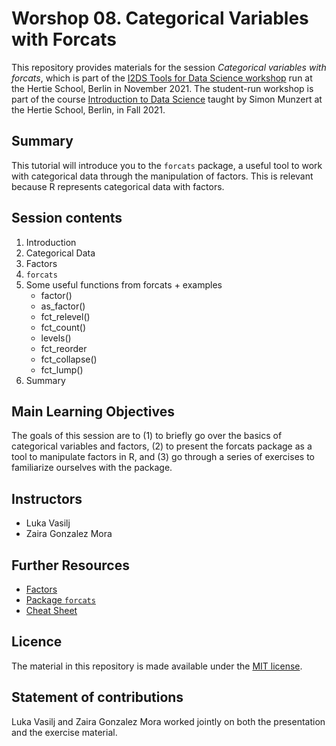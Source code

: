 # Worshop 08. Categorical Variables with Forcats

This repository provides materials for the session *Categorical variables with forcats*, which is part of the [I2DS Tools for Data Science workshop](https://github.com/intro-to-data-science-21-workshop) run at the Hertie School, Berlin in November 2021. The student-run workshop is part of the course [Introduction to Data Science](https://github.com/intro-to-data-science-21) taught by Simon Munzert at the Hertie School, Berlin, in Fall 2021.

## Summary

This tutorial will introduce you to the `forcats` package, a useful tool to work with categorical data through the manipulation of factors. This is relevant because R represents categorical data with factors.

## Session contents

1. Introduction
2. Categorical Data
3. Factors
4. `forcats`
5. Some useful functions from forcats + examples
   * factor()
   * as_factor()
   * fct_relevel()
   * fct_count()
   * levels()
   * fct_reorder
   * fct_collapse()
   * fct_lump()
6. Summary

## Main Learning Objectives

The goals of this session are to (1) to briefly go over the basics of categorical variables and factors, (2) to present the forcats package as a tool to manipulate factors in R, and (3) go through a series of exercises to familiarize ourselves with the package.

## Instructors

* Luka Vasilj
* Zaira Gonzalez Mora

## Further Resources

* [Factors](https://r4ds.had.co.nz/factors.html)
* [Package `forcats`](https://cran.r-project.org/web/packages/forcats/forcats.pdf)
* [Cheat Sheet](http://www.flutterbys.com.au/stats/downloads/slides/figure/factors.pdf)

## Licence

The material in this repository is made available under the [MIT license](http://opensource.org/licenses/mit-license.php).

## Statement of contributions

Luka Vasilj and Zaira Gonzalez Mora worked jointly on both the presentation and the exercise material.
